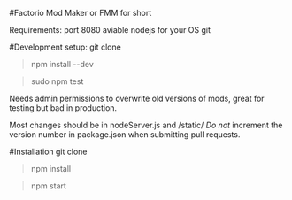 #Factorio Mod Maker
or FMM for short

Requirements:
port 8080 aviable
nodejs for your OS
git

#Development setup:
git clone
> npm install --dev

> sudo npm test

Needs admin permissions to overwrite old versions of mods, great for
testing but bad in production.

Most changes should be in nodeServer.js and /static/
*Do not* increment the version number in package.json when submitting pull requests.

#Installation
git clone
> npm install

> npm start
